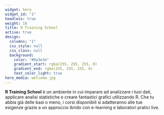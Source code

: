 ```yaml
---
widget: hero
widget_id: "1"
headless: true
weight: 10
title: R Training School
active: true
design:
  columns: "1"
  css_style: null
  css_class: null
  background:
    color: "#9a3e3e"
    gradient_start: rgba(255, 255, 255, 0)
    gradient_end: rgba(255, 255, 255, 0)
    text_color_light: true
hero_media: welcome.jpg
---
```

**R Training School** è un ambiente in cui imparare ad analizzare i tuoi dati, applicare analisi statistiche e creare fantastici grafici utilizzando R. Che tu abbia già delle basi o meno, i corsi disponibili si adatteranno alle tue esigenze grazie a un approccio ibrido con e-learning e laboratori pratici live.